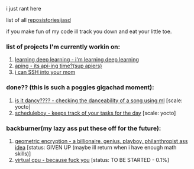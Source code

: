 i just rant here  

list of all [reposistoriesijasd](https://github.com/wheatgreaser) 

if you make fun of my code ill track you down and eat your little toe. 


### list of projects I'm currently workin on:
1. [learning deep learning - i'm learning deep learning](learningdeeplearningthechronicle.md)
2. [aping - its api-ing time?(sup apiers)](apiing.md) 
3. [i can SSH into your mom](ssh.md)

### done?? (this is such a poggies gigachad moment):
1. [is it dancy???? - checking the danceability of a song using ml](dancychecky.md) [scale: yocto]
2. [scheduleboy - keeps track of your tasks for the day](scheduleboy.md) [scale: yocto]

### backburner(my lazy ass put these off for the future): 
1. [geometric encryption - a billionaire, genius, playboy, philanthropist ass idea](geometricalencryption.md) [status: GIVEN UP (maybe ill return when i have enough math skills)]
2. [virtual cpu - because fuck you](virtualcpu.md) [status: TO BE STARTED - 0.1%]


